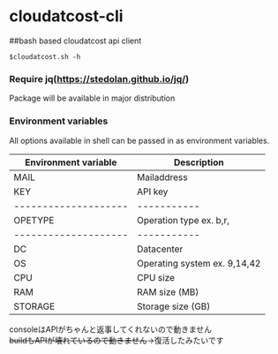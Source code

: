 # cloudatcost-cli
##bash based cloudatcost api client

    $cloudatcost.sh -h

### Require jq(https://stedolan.github.io/jq/)  
Package will be available in major distribution

### Environment variables  
All options available in shell can be passed in as environment variables.

Environment variable | Description
-------------------- | -----------
MAIL                 | Mailaddress
KEY                  | API key
-------------------- | -----------
OPETYPE              | Operation type ex. b,r,
-------------------- | -----------
DC                   | Datacenter
OS                   | Operating system ex. 9,14,42
CPU                  | CPU size
RAM                  | RAM size (MB)
STORAGE              | Storage size (GB)

consoleはAPIがちゃんと返事してくれないので動きません  
~~buildもAPIが壊れているので動きません~~→復活したみたいです
